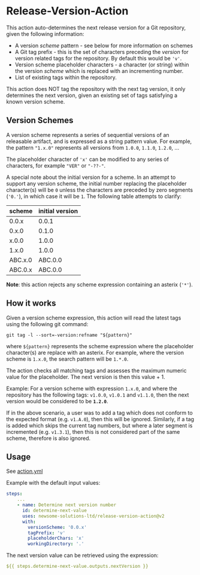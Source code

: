# Release-Version-Action

This action auto-determines the next release version for a Git repository, given the following information:
* A version *scheme* pattern - see below for more information on schemes
* A Git tag prefix - this is the set of characters preceding the *version* for version related tags for the repository. By default this would be `'v'`.
* Version scheme placeholder characters - a character (or string) within the version *scheme* which is replaced with an incrementing number.
* List of existing tags within the repository.

This action does NOT tag the repository with the next tag version, it only determines the next version, given an existing set of tags satisfying a known version scheme.

## Version Schemes

A version scheme represents a series of sequential versions of an releasable artifact, and is expressed as a string pattern value.
For example, the pattern `"1.x.0"` represents all versions from `1.0.0`, `1.1.0`, `1.2.0`, ...

The placeholder character of `'x'` can be modified to any series of characters, for example `"VER"` or `"-??-"`.

A special note about the initial version for a scheme. In an attempt to support any version scheme, the initial number replacing the placeholder character(s) will be `0` unless the characters are preceded by zero segments (`'0.'`), in which case it will be `1`. The following table attempts to clarify:

| scheme  | initial version |
| ------- | --------------- |
| 0.0.x   | 0.0.1           |
| 0.x.0   | 0.1.0           |
| x.0.0   | 1.0.0           |
| 1.x.0   | 1.0.0           |
| ABC.x.0 | ABC.0.0         |
| ABC.0.x | ABC.0.0         |

**Note**: this action rejects any scheme expression containing an asterix (`'*'`).

## How it works

Given a version scheme expression, this action will read the latest tags using the following git command:
```shell
git tag -l --sort=-version:refname "${pattern}"
```
where `${pattern}` represents the scheme expression where the placeholder character(s) are replace with an asterix.
For example, where the version scheme is `1.x.0`, the search pattern will be `1.*.0`.

The action checks all matching tags and assesses the maximum numeric value for the placeholder. The next version is then this value + 1.

Example:
For a version scheme with expression `1.x.0`, and where the repository has the following tags:
`v1.0.0`, `v1.0.1` and `v1.1.0`, then the next version would be considered to be **`1.2.0`**.

If in the above scenario, a user was to add a tag which does not conform to the expected format (e.g. `v1.A.0`), then this will be ignored.
Similarly, if a tag is added which skips the current tag numbers, but where a later segment is incremented (e.g. `v1.3.1`), then this is not considered part of the same scheme, therefore is also ignored. 

## Usage

See [action.yml](action.yml)

Example with the default input values:

```yaml
steps:
    ...
    - name: Determine next version number
      id: determine-next-value
      uses: newsome-solutions-ltd/release-version-action@v2
      with:
        versionScheme: '0.0.x'
        tagPrefix: 'v'
        placeholderChars: 'x'
        workingDirectory: '.'
```
The next version value can be retrieved using the expression:
```yaml
${{ steps.determine-next-value.outputs.nextVersion }}
```


